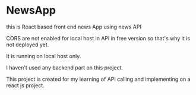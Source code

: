 # NewsApp
this is React based front end news App using news API

CORS are not enabled for local host in API in free version 
so that's why it is not deployed yet.

It is running on local host only.

I haven't used any backend part on this project.

This project is created for my learning of API calling and implementing on a react js project.
